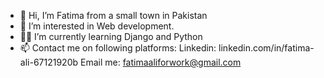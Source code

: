 - 👋 Hi, I’m Fatima from a small town in Pakistan
- 🧠 I’m interested in Web development.
- 👩‍💻 I’m currently learning Django and Python
- 📫  Contact me on following platforms:
    Linkedin: linkedin.com/in/fatima-ali-67121920b
    Email me: fatimaaliforwork@gmail.com

<!---
annoyingoragen/annoyingoragen is a ✨ special ✨ repository because its `README.md` (this file) appears on your GitHub profile.
You can click the Preview link to take a look at your changes.
--->
